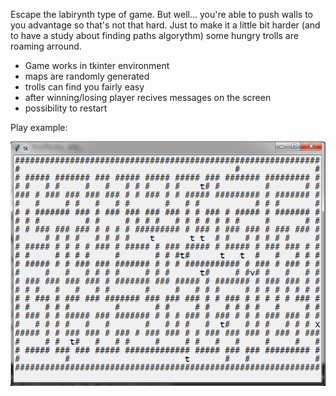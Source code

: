 Escape the labirynth type of game. But well... you're able to push walls to you advantage so that's not that hard. Just to make it  a little bit harder (and to have a study about finding paths algorythm) some hungry trolls are roaming arround.

- Game works in tkinter environment
- maps are randomly generated
- trolls can find you fairly easy
- after winning/losing player recives messages on the screen
- possibility to restart


Play example:

![Game window](/screenshots/play_example.gif)
